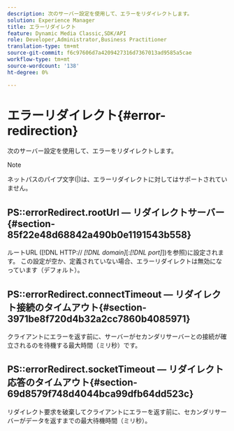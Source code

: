 ```yaml
---
description: 次のサーバー設定を使用して、エラーをリダイレクトします。
solution: Experience Manager
title: エラーリダイレクト
feature: Dynamic Media Classic,SDK/API
role: Developer,Administrator,Business Practitioner
translation-type: tm+mt
source-git-commit: f6c97606d7a4209427316d7367013ad9585a5cae
workflow-type: tm+mt
source-wordcount: '138'
ht-degree: 0%

---
```



# エラーリダイレクト{#error-redirection}

次のサーバー設定を使用して、エラーをリダイレクトします。

>[!NOTE]
>
>ネットパスのパイプ文字(|)は、エラーリダイレクトに対してはサポートされていません。

## PS::errorRedirect.rootUrl — リダイレクトサーバー{#section-85f22e48d68842a490b0e1191543b558}

ルートURL ([!DNL HTTP:// *[!DNL domain]*[:*[!DNL port]*])を参照)に設定されます。 この設定が空か、定義されていない場合、エラーリダイレクトは無効になっています（デフォルト）。

## PS::errorRedirect.connectTimeout — リダイレクト接続のタイムアウト{#section-3971be8f720d4b32a2cc7860b4085971}

クライアントにエラーを返す前に、サーバーがセカンダリサーバーとの接続が確立されるのを待機する最大時間（ミリ秒）です。

## PS::errorRedirect.socketTimeout — リダイレクト応答のタイムアウト{#section-69d8579f748d4044bca99dfb64dd523c}

リダイレクト要求を破棄してクライアントにエラーを返す前に、セカンダリサーバーがデータを返すまでの最大待機時間（ミリ秒）。
